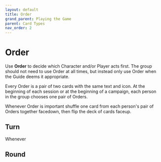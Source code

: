 ```yaml
---
layout: default
title: Order
grand_parent: Playing the Game
parent: Card Types
nav_order: 2
---
```



# Order

Use **Order** to decide which Character and/or Player acts first. The group should not need to use Order at all times, but instead only use Order when the Guide deems it appropriate. 

Every Order is a pair of two cards with the same text and icon. At the beginning of each session or at the beginning of a campaign, each person in the group chooses one pair of Orders. 

Whenever Order is important shuffle one card from each person's pair of Orders together facedown, then flip the deck of cards faceup. 

## Turn

Whenever

## Round